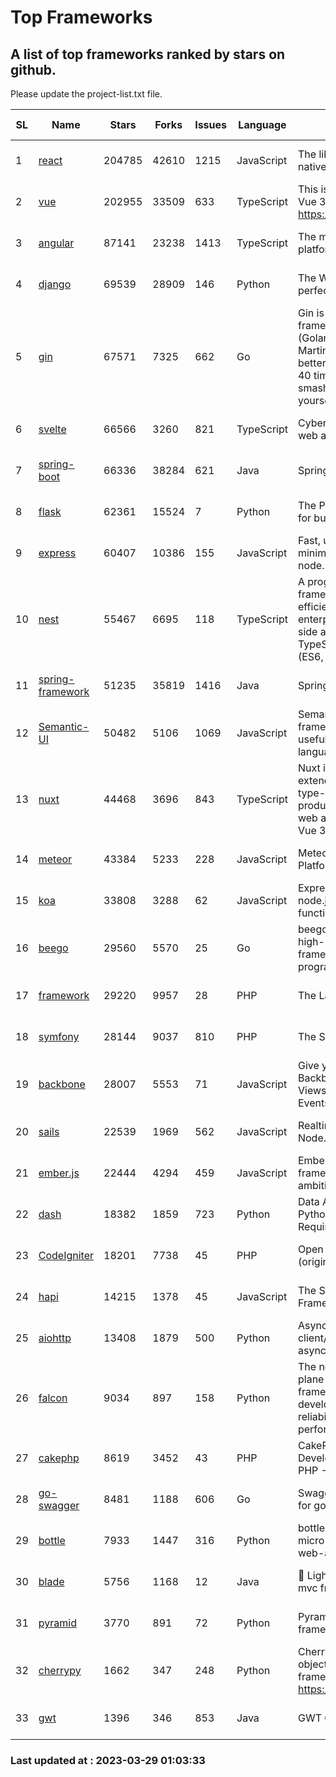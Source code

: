 # Top Frameworks
## A list of top frameworks ranked by stars on github.  
Please update the project-list.txt file.

| SL| Name  | Stars| Forks| Issues | Language | Description | Last Commit |
| --| ------| -----| ---- | ------ | -------- | ----------- | ----------- |
| 1 | [react](https://github.com/facebook/react) | 204785 | 42610 | 1215 | JavaScript | The library for web and native user interfaces | 2023-03-28 20:31:34 |
| 2 | [vue](https://github.com/vuejs/vue) | 202955 | 33509 | 633 | TypeScript | This is the repo for Vue 2. For Vue 3, go to https://github.com/vuejs/core | 2023-02-04 18:16:38 |
| 3 | [angular](https://github.com/angular/angular) | 87141 | 23238 | 1413 | TypeScript | The modern web developer’s platform | 2023-03-28 23:57:36 |
| 4 | [django](https://github.com/django/django) | 69539 | 28909 | 146 | Python | The Web framework for perfectionists with deadlines. | 2023-03-28 19:03:24 |
| 5 | [gin](https://github.com/gin-gonic/gin) | 67571 | 7325 | 662 | Go | Gin is a HTTP web framework written in Go (Golang). It features a Martini-like API with much better performance -- up to 40 times faster. If you need smashing performance, get yourself some Gin. | 2023-03-02 00:12:20 |
| 6 | [svelte](https://github.com/sveltejs/svelte) | 66566 | 3260 | 821 | TypeScript | Cybernetically enhanced web apps | 2023-03-27 09:02:12 |
| 7 | [spring-boot](https://github.com/spring-projects/spring-boot) | 66336 | 38284 | 621 | Java | Spring Boot | 2023-03-28 13:57:16 |
| 8 | [flask](https://github.com/pallets/flask) | 62361 | 15524 | 7 | Python | The Python micro framework for building web applications. | 2023-03-11 16:34:56 |
| 9 | [express](https://github.com/expressjs/express) | 60407 | 10386 | 155 | JavaScript | Fast, unopinionated, minimalist web framework for node. | 2023-02-26 18:34:32 |
| 10 | [nest](https://github.com/nestjs/nest) | 55467 | 6695 | 118 | TypeScript | A progressive Node.js framework for building efficient, scalable, and enterprise-grade server-side applications on top of TypeScript & JavaScript (ES6, ES7, ES8) 🚀 | 2023-03-27 07:44:49 |
| 11 | [spring-framework](https://github.com/spring-projects/spring-framework) | 51235 | 35819 | 1416 | Java | Spring Framework | 2023-03-28 18:24:55 |
| 12 | [Semantic-UI](https://github.com/Semantic-Org/Semantic-UI) | 50482 | 5106 | 1069 | JavaScript | Semantic is a UI component framework based around useful principles from natural language. | 2023-01-11 17:05:32 |
| 13 | [nuxt](https://github.com/nuxt/nuxt) | 44468 | 3696 | 843 | TypeScript | Nuxt is an intuitive and extendable way to create type-safe, performant and production-grade full-stack web apps and websites with Vue 3. | 2023-03-28 15:53:00 |
| 14 | [meteor](https://github.com/meteor/meteor) | 43384 | 5233 | 228 | JavaScript | Meteor, the JavaScript App Platform | 2023-03-10 20:58:10 |
| 15 | [koa](https://github.com/koajs/koa) | 33808 | 3288 | 62 | JavaScript | Expressive middleware for node.js using ES2017 async functions | 2023-01-02 06:55:07 |
| 16 | [beego](https://github.com/beego/beego) | 29560 | 5570 | 25 | Go | beego is an open-source, high-performance web framework for the Go programming language. | 2023-03-09 07:19:01 |
| 17 | [framework](https://github.com/laravel/framework) | 29220 | 9957 | 28 | PHP | The Laravel Framework. | 2023-03-28 22:43:26 |
| 18 | [symfony](https://github.com/symfony/symfony) | 28144 | 9037 | 810 | PHP | The Symfony PHP framework | 2023-03-28 17:29:22 |
| 19 | [backbone](https://github.com/jashkenas/backbone) | 28007 | 5553 | 71 | JavaScript | Give your JS App some Backbone with Models, Views, Collections, and Events | 2023-01-04 11:09:21 |
| 20 | [sails](https://github.com/balderdashy/sails) | 22539 | 1969 | 562 | JavaScript | Realtime MVC Framework for Node.js | 2023-02-17 22:35:42 |
| 21 | [ember.js](https://github.com/emberjs/ember.js) | 22444 | 4294 | 459 | JavaScript | Ember.js - A JavaScript framework for creating ambitious web applications | 2023-03-22 16:50:05 |
| 22 | [dash](https://github.com/plotly/dash) | 18382 | 1859 | 723 | Python | Data Apps & Dashboards for Python. No JavaScript Required. | 2023-03-28 21:14:46 |
| 23 | [CodeIgniter](https://github.com/bcit-ci/CodeIgniter) | 18201 | 7738 | 45 | PHP | Open Source PHP Framework (originally from EllisLab) | 2023-03-22 00:03:09 |
| 24 | [hapi](https://github.com/hapijs/hapi) | 14215 | 1378 | 45 | JavaScript | The Simple, Secure Framework Developers Trust | 2023-03-27 19:45:44 |
| 25 | [aiohttp](https://github.com/aio-libs/aiohttp) | 13408 | 1879 | 500 | Python | Asynchronous HTTP client/server framework for asyncio and Python | 2023-03-17 02:31:00 |
| 26 | [falcon](https://github.com/falconry/falcon) | 9034 | 897 | 158 | Python | The no-magic web data plane API and microservices framework for Python developers, with a focus on reliability, correctness, and performance at scale. | 2023-01-18 20:42:26 |
| 27 | [cakephp](https://github.com/cakephp/cakephp) | 8619 | 3452 | 43 | PHP | CakePHP: The Rapid Development Framework for PHP - Official Repository | 2023-03-24 01:27:09 |
| 28 | [go-swagger](https://github.com/go-swagger/go-swagger) | 8481 | 1188 | 606 | Go | Swagger 2.0 implementation for go | 2023-02-04 17:37:23 |
| 29 | [bottle](https://github.com/bottlepy/bottle) | 7933 | 1447 | 316 | Python | bottle.py is a fast and simple micro-framework for python web-applications. | 2022-09-05 15:24:52 |
| 30 | [blade](https://github.com/lets-blade/blade) | 5756 | 1168 | 12 | Java | :rocket: Lightning fast and elegant mvc framework for Java8 | 2022-05-10 12:38:06 |
| 31 | [pyramid](https://github.com/Pylons/pyramid) | 3770 | 891 | 72 | Python | Pyramid - A Python web framework | 2023-02-16 13:50:59 |
| 32 | [cherrypy](https://github.com/cherrypy/cherrypy) | 1662 | 347 | 248 | Python | CherryPy is a pythonic, object-oriented HTTP framework.      https://cherrypy.dev | 2023-01-09 16:26:47 |
| 33 | [gwt](https://github.com/gwtproject/gwt) | 1396 | 346 | 853 | Java | GWT Open Source Project | 2023-03-26 19:55:05 |

### Last updated at : 2023-03-29 01:03:33
